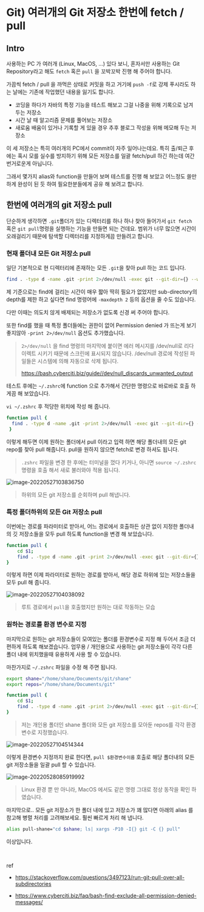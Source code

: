 # Git) 여러개의 Git 저장소 한번에 fetch / pull

## Intro

사용하는 PC 가 여러개 (Linux, MacOS, ...) 있다 보니, 혼자서만 사용하는 Git Repository라고 해도 `fetch` 혹은 `pull` 을 꼬박꼬박 진행 해 주어야 합니다.

가끔씩 fetch / pull 을 까먹은 상태로 커밋을 하고 거기에 `push -f`로 강제 푸시라도 하는 날에는 기존에 작업했던 내용을 잃기도 합니다.

- 코딩을 하다가 자바의 특정 기능을 테스트 해보고 그걸 나중을 위해 기록으로 남겨두는 저장소
- 시간 날 때 알고리즘 문제를 풀어보는 저장소
- 새로움 배움이 있거나 기록할 게 있을 경우 추후 블로그 작성을 위해 메모해 두는 저장소

이 세 저장소는 특히 여러개의 PC에서 commit이 자주 일어나는데요. 특히 출/퇴근 후에는 혹시 모를 실수를 방지하기 위해 모든 저장소를 일괄 fetch/pull 하긴 하는데 여간 번거로운게 아닙니다.

그래서 몇가지 alias와 function을 만들어 보며 테스트를 진행 해 보았고 어느정도 쓸만하게 완성이 된 듯 하여 필요한분들에게 공유 해 보려고 합니다.

## 한번에 여러개의 git 저장소 pull

단순하게 생각하면 `.git`폴더가 있는 디렉터리를 하나 하나 찾아 들어가서 `git fetch` 혹은 `git pull`명령을 실행하는 기능을 만들면 되는 건데요. 범위가 너무 많으면 시간이 오래걸리기 때문에 탐색할 디렉터리를 지정하게끔 만들려고 합니다.

### 현재 폴더내 모든 Git 저장소 pull

일단 기본적으로 현 디렉터리에 존재하는 모든 `.git`을 찾아 pull 하는 코드 입니다.

```bash
find . -type d -name .git -print 2>/dev/null -exec git --git-dir={} --work-tree=$PWD/{}/.. pull \;
```

제 기준으로는 find에 걸리는 시간이 매우 짧아 딱히 필요가 없었지만 sub-directory의 depth를 제한 하고 싶다면 find 명령어에 `-maxdepth 2` 등의 옵션을 줄 수도 있습니다. 

다만 이때는 의도치 않게 배제되는 저장소가 없도록 신경 써 주어야 합니다.

또한 find를 했을 때 특정 폴더들에는 권한이 없어 Permission denied 가 뜨는게 보기 좋지않아 `-print 2>/dev/null` 옵션도 추가했습니다.

> `2>/dev/null` 을 find 명령의 마지막에 붙이면 에러 메시지를 /dev/null로 리다이렉트 시키기 때문에 스크린에 표시되지 않습니다. /dev/null 경로에 작성된 파일들은 시스템에 의해 자동으로 삭제 됩니다.
>
> https://bash.cyberciti.biz/guide//dev/null_discards_unwanted_output

테스트 후에는 `~/.zshrc`에 function 으로 추가해서 간단한 명령으로 바로바로 호출 하게끔 해 보았습니다.

`vi ~/.zshrc` 후 적당한 위치에 작성 해 줍니다.

```bash
function pull {
  find . -type d -name .git -print 2>/dev/null -exec git --git-dir={} --wo    rk-tree=$PWD/{}/.. pull \;
 }
```

이렇게 해두면 이제 원하는 폴더에서 pull 이라고 입력 하면 해당 폴더내의 모든 git repo를 찾아 pull 해줍니다. pull을 원하지 않으면 fetch로 변경 하셔도 됩니다.

> `.zshrc` 파일을 변경 한 후에는 터미널을 껐다 키거나, 아니면 `source ~/.zshrc` 명령을 호출 해서 새로 불러와야 적용 됩니다.

![image-20220527103836750](https://raw.githubusercontent.com/Shane-Park/mdblog/main/devops/git/pull-all-repos.assets/image-20220527103836750.png)

> 하위의 모든 git 저장소를 순회하며 pull 해냅니다.

### 특정 폴더하위의 모든 Git 저장소 pull

이번에는 경로를 파라미터로 받아서, 어느 경로에서 호출하든 상관 없이 지정한 폴더내의 깃 저장소들을 모두 pull 하도록 function을 변경 해 보았습니다.

```bash
function pull {
    cd $1;
    find . -type d -name .git -print 2>/dev/null -exec git --git-dir={} --work-tree=$PWD/{}/.. pull \; 
}
```

이렇게 하면 이제 파라미터로 원하는 경로를 받아서, 해당 경로 하위에 있는 저장소들을 모두 pull 해 줍니다.

![image-20220527104038092](https://raw.githubusercontent.com/Shane-Park/mdblog/main/devops/git/pull-all-repos.assets/image-20220527104038092.png)

> 루트 경로에서 `pull`을 호출했지만 원하는 대로 작동하는 모습

### 원하는 경로를 환경 변수로 지정

마지막으로 원하는 git 저장소들이 모여있는 폴더를 환경변수로 지정 해 두어서 조금 더 편하게 하도록 해보겠습니다. 업무용 / 개인용으로 사용하는 git 저장소들이 각각 다른 폴더 내에 위치했을때 유용하게 사용 할 수 있습니다.

마찬가지로 `~/.zshrc` 파일을 수정 해 주면 됩니다.

```bash
export shane="/home/shane/Documents/git/shane"
export repos="/home/shane/Documents/git"

function pull {
    cd $1;
    find . -type d -name .git -print 2>/dev/null -exec git --git-dir={} --work-tree=$PWD/{}/.. pull \; 
}
```

> 저는 개인용 폴더인 shane 폴더와 모든 git 저장소를 모아둔 repos를 각각 환경변수로 지정했습니다.

![image-20220527104514344](https://raw.githubusercontent.com/Shane-Park/mdblog/main/devops/git/pull-all-repos.assets/image-20220527104514344.png)

이렇게 환경변수 지정까지 완료 한다면, `pull $환경변수이름` 호출로 해당 폴더내의 모든 git 저장소들을 일괄 pull 할 수 있습니다. 

![image-20220528085919992](https://raw.githubusercontent.com/Shane-Park/mdblog/main/devops/git/pull-all-repos.assets/image-20220528085919992.png)

> Linux 환경 뿐 만 아니라, MacOS 에서도 같은 명령 그대로 정상 동작을 확인 하였습니다.

마지막으로.. 모든 git 저장소가 한 폴더 내에 있고 저장소가 꽤 많다면 아래의 alias 를 참고해 병렬 처리를 고려해보세요. 훨씬 빠르게 처리 해 냅니다.

```bash
alias pull-shane="cd $shane; ls| xargs -P10 -I{} git -C {} pull"
```

이상입니다.

<br>

ref

- https://stackoverflow.com/questions/3497123/run-git-pull-over-all-subdirectories

- https://www.cyberciti.biz/faq/bash-find-exclude-all-permission-denied-messages/